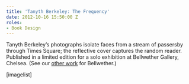 ```yaml
---
title: 'Tanyth Berkeley: The Frequency'
date: 2012-10-16 15:50:00 Z
roles:
- Book Design
---
```


Tanyth Berkeley’s photographs isolate faces from a stream of passersby through Times Square; the reflective cover captures the random reader. Published in a limited edition for a solo exhibition at Bellwether Gallery, Chelsea. (See our <a href=" http://thegraphicsoffice.com/portfolio/bellwether-gallery">other work</a> for Bellwether.)

[imagelist]

